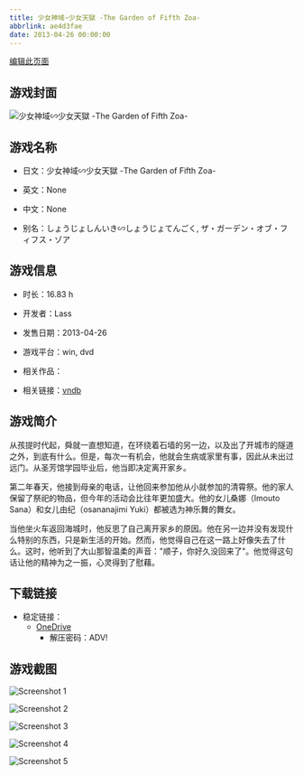 ```yaml
---
title: 少女神域∽少女天獄 -The Garden of Fifth Zoa-
abbrlink: ae4d3fae
date: 2013-04-26 00:00:00
---
```

[编辑此页面](https://github.com/ACG-3/ADV3-source/blob/main/source/_posts/games/%E5%B0%91%E5%A5%B3%E7%A5%9E%E5%9F%9F%E2%88%BD%E5%B0%91%E5%A5%B3%E5%A4%A9%E7%8D%84%20-The%20Garden%20of%20Fifth%20Zoa-.md)

## 游戏封面

![少女神域∽少女天獄 -The Garden of Fifth Zoa-](https://pan.timero.xyz/d/onedrive/img_lib_001/%E5%B0%91%E5%A5%B3%E7%A5%9E%E5%9F%9F%E2%88%BD%E5%B0%91%E5%A5%B3%E5%A4%A9%E7%8D%84%20-The%20Garden%20of%20Fifth%20Zoa-_cover.avif)


## 游戏名称

- 日文：少女神域∽少女天獄 -The Garden of Fifth Zoa-
- 英文：None
- 中文：None

- 别名：しょうじょしんいき∽しょうじょてんごく, ザ・ガーデン・オブ・フィフス・ゾア


## 游戏信息

- 时长：16.83 h
- 开发者：Lass
- 发售日期：2013-04-26
- 游戏平台：win, dvd
- 相关作品：

- 相关链接：[vndb](https://vndb.org/v9208)


## 游戏简介

从孩提时代起，舜就一直想知道，在环绕着石墙的另一边，以及出了开城市的隧道之外，到底有什么。但是，每次一有机会，他就会生病或家里有事，因此从未出过远门。从圣芳馆学园毕业后，他当即决定离开家乡。

第二年春天，他接到母亲的电话，让他回来参加他从小就参加的清霄祭。他的家人保留了祭祀的物品，但今年的活动会比往年更加盛大。他的女儿桑娜（Imouto Sana）和女儿由纪（osananajimi Yuki）都被选为神乐舞的舞女。

当他坐火车返回海城时，他反思了自己离开家乡的原因。他在另一边并没有发现什么特别的东西，只是新生活的开始。然而，他觉得自己在这一路上好像失去了什么。这时，他听到了大山那智温柔的声音："顺子，你好久没回来了"。他觉得这句话让他的精神为之一振，心灵得到了慰藉。




## 下载链接

- 稳定链接：
    - [OneDrive](https://pan.timero.xyz/onedrive/adv_lib_001/%E5%B0%91%E5%A5%B3%E7%A5%9E%E5%9F%9F%E2%88%BD%E5%B0%91%E5%A5%B3%E5%A4%A9%E7%8D%84%20-The%20Garden%20of%20Fifth%20Zoa-)
        - 解压密码：ADV!



## 游戏截图


![Screenshot 1](https://pan.timero.xyz/d/onedrive/img_lib_001/%E5%B0%91%E5%A5%B3%E7%A5%9E%E5%9F%9F%E2%88%BD%E5%B0%91%E5%A5%B3%E5%A4%A9%E7%8D%84%20-The%20Garden%20of%20Fifth%20Zoa-_Screenshot_1.avif)

![Screenshot 2](https://pan.timero.xyz/d/onedrive/img_lib_001/%E5%B0%91%E5%A5%B3%E7%A5%9E%E5%9F%9F%E2%88%BD%E5%B0%91%E5%A5%B3%E5%A4%A9%E7%8D%84%20-The%20Garden%20of%20Fifth%20Zoa-_Screenshot_2.avif)

![Screenshot 3](https://pan.timero.xyz/d/onedrive/img_lib_001/%E5%B0%91%E5%A5%B3%E7%A5%9E%E5%9F%9F%E2%88%BD%E5%B0%91%E5%A5%B3%E5%A4%A9%E7%8D%84%20-The%20Garden%20of%20Fifth%20Zoa-_Screenshot_3.avif)

![Screenshot 4](https://pan.timero.xyz/d/onedrive/img_lib_001/%E5%B0%91%E5%A5%B3%E7%A5%9E%E5%9F%9F%E2%88%BD%E5%B0%91%E5%A5%B3%E5%A4%A9%E7%8D%84%20-The%20Garden%20of%20Fifth%20Zoa-_Screenshot_4.avif)

![Screenshot 5](https://pan.timero.xyz/d/onedrive/img_lib_001/%E5%B0%91%E5%A5%B3%E7%A5%9E%E5%9F%9F%E2%88%BD%E5%B0%91%E5%A5%B3%E5%A4%A9%E7%8D%84%20-The%20Garden%20of%20Fifth%20Zoa-_Screenshot_5.avif)

